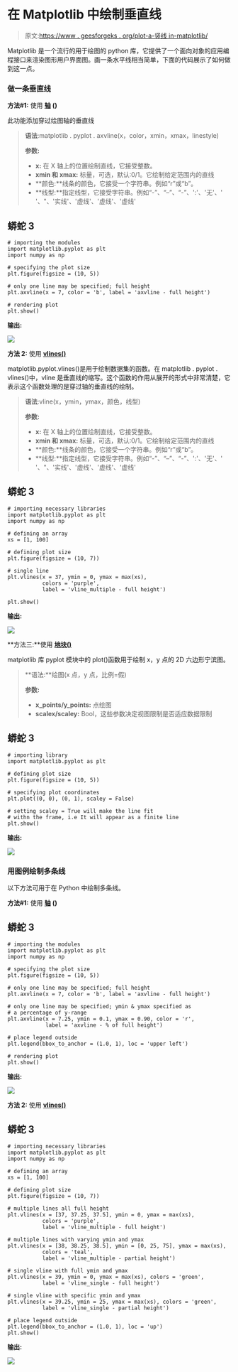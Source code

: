 # 在 Matplotlib 中绘制垂直线

> 原文:[https://www . geesforgeks . org/plot-a-竖线 in-matplotlib/](https://www.geeksforgeeks.org/plot-a-vertical-line-in-matplotlib/)

Matplotlib 是一个流行的用于绘图的 python 库，它提供了一个面向对象的应用编程接口来渲染图形用户界面图。画一条水平线相当简单，下面的代码展示了如何做到这一点。

### 做一条垂直线

**方法#1:** 使用 [**轴**](https://www.geeksforgeeks.org/matplotlib-pyplot-axvline-in-python/#:~:text=axvline()%20in%20Python,-Last%20Updated%3A%2021&text=Matplotlib%20is%20a%20plotting%20library,like%20Tkinter%2C%20awxPython%2C%20etc.) **()**

此功能添加穿过绘图轴的垂直线

> **语法**:matplotlib . pyplot . axvline(x，color，xmin，xmax，linestyle)
> 
> **参数:**
> 
> *   **x:** 在 X 轴上的位置绘制直线，它接受整数。
> *   **xmin 和 xmax:** 标量，可选，默认:0/1。它绘制给定范围内的直线
> *   **颜色:**线条的颜色，它接受一个字符串。例如“r”或“b”。
> *   **线型:**指定线型，它接受字符串。例如“-”、“–”、“-”、':'、'无'、' '、"、'实线'、'虚线'、'虚线'、'虚线'

## 蟒蛇 3

```
# importing the modules
import matplotlib.pyplot as plt
import numpy as np

# specifying the plot size
plt.figure(figsize = (10, 5))

# only one line may be specified; full height
plt.axvline(x = 7, color = 'b', label = 'axvline - full height')

# rendering plot
plt.show()
```

**输出:**

![](img/545a21cf2f15a20765cb78196dca5307.png)

**方法 2:** 使用 [**vlines()**](https://www.geeksforgeeks.org/matplotlib-pyplot-vlines-in-python/)

matplotlib.pyplot.vlines()是用于绘制数据集的函数。在 matplotlib . pyplot . vlines()中，vline 是垂直线的缩写。这个函数的作用从展开的形式中非常清楚，它表示这个函数处理的是穿过轴的垂直线的绘制。

> **语法**:vline(x，ymin，ymax，颜色，线型)
> 
> **参数:**
> 
> *   **x:** 在 X 轴上的位置绘制直线，它接受整数。
> *   **xmin 和 xmax:** 标量，可选，默认:0/1。它绘制给定范围内的直线
> *   **颜色:**线条的颜色，它接受一个字符串。例如“r”或“b”。
> *   **线型:**指定线型，它接受字符串。例如“-”、“–”、“-”、':'、'无'、' '、"、'实线'、'虚线'、'虚线'、'虚线'

## 蟒蛇 3

```
# importing necessary libraries
import matplotlib.pyplot as plt
import numpy as np

# defining an array
xs = [1, 100]

# defining plot size
plt.figure(figsize = (10, 7))

# single line
plt.vlines(x = 37, ymin = 0, ymax = max(xs),
           colors = 'purple',
           label = 'vline_multiple - full height')

plt.show()
```

**输出:**

![](img/42206eeb82cbd5feffd5771beadd3d15.png)

**方法三:**使用 [**地块()**](https://www.geeksforgeeks.org/matplotlib-pyplot-plot-function-in-python/)

matplotlib 库 pyplot 模块中的 plot()函数用于绘制 x，y 点的 2D 六边形宁滨图。

> **语法:**绘图(x 点，y 点，比例=假)
> 
> **参数:**
> 
> *   **x_points/y_points:** 点绘图
> *   **scalex/scaley:** Bool，这些参数决定视图限制是否适应数据限制

## 蟒蛇 3

```
# importing library
import matplotlib.pyplot as plt

# defining plot size
plt.figure(figsize = (10, 5))

# specifying plot coordinates
plt.plot((0, 0), (0, 1), scaley = False)

# setting scaley = True will make the line fit
# withn the frame, i.e It will appear as a finite line
plt.show()
```

**输出:**

![](img/c12ec7ec5669c41ab08e17aa2c082b92.png)

### 用图例绘制多条线

以下方法可用于在 Python 中绘制多条线。

**方法#1:** 使用 [**轴**](https://www.geeksforgeeks.org/matplotlib-pyplot-axvline-in-python/#:~:text=axvline()%20in%20Python,-Last%20Updated%3A%2021&text=Matplotlib%20is%20a%20plotting%20library,like%20Tkinter%2C%20awxPython%2C%20etc.) **()**

## 蟒蛇 3

```
# importing the modules
import matplotlib.pyplot as plt
import numpy as np

# specifying the plot size
plt.figure(figsize = (10, 5))

# only one line may be specified; full height
plt.axvline(x = 7, color = 'b', label = 'axvline - full height')

# only one line may be specified; ymin & ymax specified as
# a percentage of y-range
plt.axvline(x = 7.25, ymin = 0.1, ymax = 0.90, color = 'r',
            label = 'axvline - % of full height')

# place legend outside
plt.legend(bbox_to_anchor = (1.0, 1), loc = 'upper left')

# rendering plot
plt.show()
```

**输出:**

![](img/0ea32abae1680a5d2d5b1ae1325ac4d9.png)

**方法 2:** 使用 [**vlines()**](https://www.geeksforgeeks.org/matplotlib-pyplot-vlines-in-python/)

## 蟒蛇 3

```
# importing necessary libraries
import matplotlib.pyplot as plt
import numpy as np

# defining an array
xs = [1, 100]

# defining plot size
plt.figure(figsize = (10, 7))

# multiple lines all full height
plt.vlines(x = [37, 37.25, 37.5], ymin = 0, ymax = max(xs),
           colors = 'purple',
           label = 'vline_multiple - full height')

# multiple lines with varying ymin and ymax
plt.vlines(x = [38, 38.25, 38.5], ymin = [0, 25, 75], ymax = max(xs),
           colors = 'teal',
           label = 'vline_multiple - partial height')

# single vline with full ymin and ymax
plt.vlines(x = 39, ymin = 0, ymax = max(xs), colors = 'green',
           label = 'vline_single - full height')

# single vline with specific ymin and ymax
plt.vlines(x = 39.25, ymin = 25, ymax = max(xs), colors = 'green',
           label = 'vline_single - partial height')

# place legend outside
plt.legend(bbox_to_anchor = (1.0, 1), loc = 'up')
plt.show()
```

**输出:**

![](img/1d98b9d19f277f784598e7755e48015c.png)